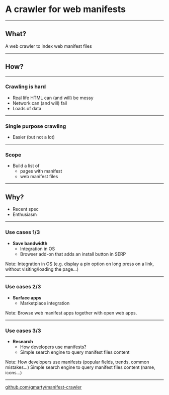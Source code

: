 # A crawler for web manifests

---

## What?

A web crawler to index web manifest files

---

## How?

---

### Crawling is hard

* Real life HTML can (and will) be messy
* Network can (and will) fail
* Loads of data

---

### Single purpose crawling

* Easier (but not a lot)

---

### Scope

* Build a list of
  * pages with manifest
  * web manifest files

---

## Why?

* Recent spec
* Enthusiasm

---

### Use cases 1/3

* **Save bandwidth**
  * Integration in OS
  * Browser add-on that adds an install button in SERP

Note:
Integration in OS (e.g. display a pin option on long press on a link, without visiting/loading the page...)

---

### Use cases 2/3

* **Surface apps**
  * Marketplace integration

Note:
Browse web manifest apps together with open web apps.

---

### Use cases 3/3

* **Research**
  * How developers use manifests?
  * Simple search engine to query manifest files content

Note:
How developers use manifests (popular fields, trends, common mistakes...)
Simple search engine to query manifest files content (name, icons...)

---

[github.com/gmarty/manifest-crawler](https://github.com/gmarty/manifest-crawler)
